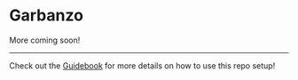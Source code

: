 # Garbanzo

More coming soon!

---

Check out the [Guidebook](./GUIDEBOOK.md) for more details on how to use this repo setup!
